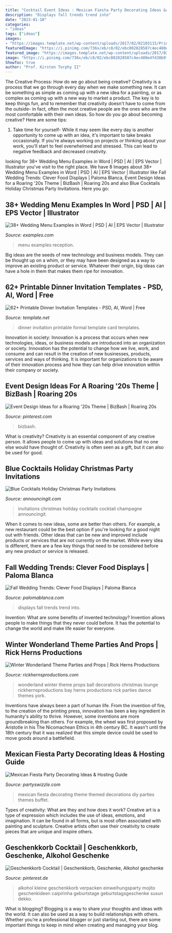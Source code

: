 ```yaml
---
title: "Cocktail Event Ideas : Mexican Fiesta Party Decorating Ideas &amp; Hosting Guide"
description: "Displays fall trends trend into"
date: "2023-01-10"
categories:
- "ideas"
tags: ["ideas"]
images:
- "https://images.template.net/wp-content/uploads/2017/02/02103115/Printable-Formal-Dinner-Invitation-Card.jpg"
featuredImage: "https://i.pinimg.com/736x/eb/c8/02/ebc802828587c4ec480e4fd38b9f3690.jpg"
featured_image: "https://images.template.net/wp-content/uploads/2017/02/02103115/Printable-Formal-Dinner-Invitation-Card.jpg"
image: "https://i.pinimg.com/736x/eb/c8/02/ebc802828587c4ec480e4fd38b9f3690.jpg"
ShowToc: true
author: "Prof. Kirsten Torphy II"
---
```



The Creative Process: How do we go about being creative?
Creativity is a process that we go through every day when we make something new. It can be something as simple as coming up with a new idea for a painting, or as complex as coming up with a new way to market a product. The key is to keep things fun, and to remember that creativity doesn't have to come from the outside- in fact, often the most creative people are the ones who are the most comfortable with their own ideas. So how do you go about becoming creative? Here are some tips: 
1) Take time for yourself- While it may seem like every day is another opportunity to come up with an idea, it's important to take breaks occasionally. If you're always working on projects or thinking about your work, you'll start to feel overwhelmed and stressed. This can lead to negative feedback and decreased creativity.

	

		
looking for 38+ Wedding Menu Examples in Word | PSD | AI | EPS Vector | Illustrator you've visit to the right place. We have 8 Images about 38+ Wedding Menu Examples in Word | PSD | AI | EPS Vector | Illustrator like Fall Wedding Trends: Clever Food Displays | Paloma Blanca, Event Design Ideas for a Roaring &#039;20s Theme | BizBash | Roaring 20s and also Blue Cocktails Holiday Christmas Party Invitations. Here you go:
		
    
## 38+ Wedding Menu Examples In Word | PSD | AI | EPS Vector | Illustrator

<img loading=lazy src="https://images.examples.com/wp-content/uploads/2017/04/Wedding-Cocktail-Reception-Menu.jpg" onerror="this.onerror=null;this.src='https://tse1.mm.bing.net/th?id=OIP.-PLW3XaKGcD7G7iCwx0O3gHaHa&amp;pid=15.1';" alt="38+ Wedding Menu Examples in Word | PSD | AI | EPS Vector | Illustrator">

_Source: examples.com_

>menu examples reception. 

	

Big ideas are the seeds of new technology and business models. They can be thought up on a whim, or they may have been designed as a way to improve an existing product or service. Whatever their origin, big ideas can have a hole in them that makes them ripe for innovation.

    
## 62+ Printable Dinner Invitation Templates - PSD, AI, Word | Free

<img loading=lazy src="https://images.template.net/wp-content/uploads/2017/02/02103115/Printable-Formal-Dinner-Invitation-Card.jpg" onerror="this.onerror=null;this.src='https://tse4.mm.bing.net/th?id=OIP.a63Gq240PCX_pKeWqvhLlgHaJK&amp;pid=15.1';" alt="62+ Printable Dinner Invitation Templates - PSD, AI, Word | Free">

_Source: template.net_

>dinner invitation printable formal template card templates. 

	

Innovation in society:
Innovation is a process that occurs when new technologies, ideas, or business models are introduced into an organization or society. Innovation has the potential to change how we live, work, and consume and can result in the creation of new businesses, products, services and ways of thinking. It is important for organizations to be aware of their innovation process and how they can help drive innovation within their company or society.

    
## Event Design Ideas For A Roaring &#039;20s Theme | BizBash | Roaring 20s

<img loading=lazy src="https://i.pinimg.com/736x/71/ab/af/71abafd084a0c00771cff5a9926d3b85.jpg" onerror="this.onerror=null;this.src='https://tse2.mm.bing.net/th?id=OIP.Z8xptCl5jQI7P3Xl5yXljwHaLI&amp;pid=15.1';" alt="Event Design Ideas for a Roaring &#039;20s Theme | BizBash | Roaring 20s">

_Source: pinterest.com_

>bizbash. 

	

What is creativity?
Creativity is an essential component of any creative person. It allows people to come up with ideas and solutions that no one else would have thought of. Creativity is often seen as a gift, but it can also be used for good.

    
## Blue Cocktails Holiday Christmas Party Invitations

<img loading=lazy src="https://www.announcingit.com/holiday-invitations-and-christmas-invitations/images/zCool-Blue-Champagne-Holiday-Christmas-Cocktail-Party-Invitations.jpg" onerror="this.onerror=null;this.src='https://tse1.mm.bing.net/th?id=OIP.M0qEu5kA9DAihoLTz6hNBgAAAA&amp;pid=15.1';" alt="Blue Cocktails Holiday Christmas Party Invitations">

_Source: announcingit.com_

>invitations christmas holiday cocktails cocktail champagne announcingit. 

	

When it comes to new ideas, some are better than others. For example, a new restaurant could be the best option if you're looking for a good night out with friends. Other ideas that can be new and improved include products or services that are not currently on the market. While every idea is different, there are a few key things that need to be considered before any new product or service is released.

    
## Fall Wedding Trends: Clever Food Displays | Paloma Blanca

<img loading=lazy src="http://www.palomablanca.com/wp-content/uploads/2016/01/PB-01-food.jpg" onerror="this.onerror=null;this.src='https://tse2.mm.bing.net/th?id=OIP.__LLsgyTiz_28qsMY8GcYQHaLH&amp;pid=15.1';" alt="Fall Wedding Trends: Clever Food Displays | Paloma Blanca">

_Source: palomablanca.com_

>displays fall trends trend into. 

	

Invention: What are some benefits of invented technology?
Invention allows people to make things that they never could before. It has the potential to change the world and make life easier for everyone.

    
## Winter Wonderland Theme Parties And Props | Rick Herns Productions

<img loading=lazy src="https://www.rickhernsproductions.com/wp-content/uploads/2014/03/Winter-Wonderland-Lounge.jpg" onerror="this.onerror=null;this.src='https://tse1.mm.bing.net/th?id=OIP.LTbme6h8hO6TqnL43GKXugHaE_&amp;pid=15.1';" alt="Winter Wonderland Theme Parties and Props | Rick Herns Productions">

_Source: rickhernsproductions.com_

>wonderland winter theme props ball decorations christmas lounge rickhernsproductions bay herns productions rick parties dance themes york. 

	

Inventions have always been a part of human life. From the invention of fire, to the creation of the printing press, innovation has been a key ingredient in humanity's ability to thrive. However, some inventions are more groundbreaking than others. For example, the wheel was first proposed by Aristotle in his The Nicomachean Ethics in 4th century BC. It wasn't until the 18th century that it was realized that this simple device could be used to move goods around a battlefield.

    
## Mexican Fiesta Party Decorating Ideas &amp; Hosting Guide

<img loading=lazy src="http://www.partyswizzle.com/assets/images/Scenes/Mexican/MexicanFiestaOver18-SM.jpg" onerror="this.onerror=null;this.src='https://tse2.mm.bing.net/th?id=OIP.XOjt84rSeeEYykI_BaxOMAHaEU&amp;pid=15.1';" alt="Mexican Fiesta Party Decorating Ideas &amp; Hosting Guide">

_Source: partyswizzle.com_

>mexican fiesta decorating theme themed decorations diy parties themes buffet. 

	

Types of creativity: What are they and how does it work?
Creative art is a type of expression which includes the use of ideas, emotions, and imagination. It can be found in all forms, but is most often associated with painting and sculpture. Creative artists often use their creativity to create pieces that are unique and inspire others.

    
## Geschenkkorb Cocktail | Geschenkkorb, Geschenke, Alkohol Geschenke

<img loading=lazy src="https://i.pinimg.com/736x/eb/c8/02/ebc802828587c4ec480e4fd38b9f3690.jpg" onerror="this.onerror=null;this.src='https://tse1.mm.bing.net/th?id=OIP.JUq7Dv75ytYMxopAlGbFSAHaHa&amp;pid=15.1';" alt="Geschenkkorb Cocktail | Geschenkkorb, Geschenke, Alkohol geschenke">

_Source: pinterest.de_

>alkohol kleine geschenkkorb verpacken einweihungsparty mojito geschenkideen caipirinha geburtstage geburtstagsgeschenke susun dekko. 

	

What is blogging?
Blogging is a way to share your thoughts and ideas with the world. It can also be used as a way to build relationships with others. Whether you’re a professional blogger or just starting out, there are some important things to keep in mind when creating and managing your blog.


